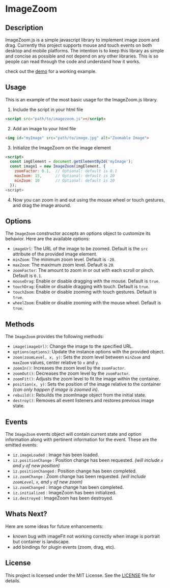 # ImageZoom

## Description
ImageZoom.js is a simple javascript library to implement image zoom and drag.  Currently this project supports mouse and touch events on both desktop and mobile platforms.  The intention is to keep this library as simple and concise as possible and not depend on any other libraries.  This is so people can read through the code and understand how it works.

check out the [demo](https://eldinocodes.github.io/ImageZoom/example) for a working example.

## Usage
This is an example of the most basic usage for the ImageZoom.js library.

1. Include the script in your html file
```html
<script src="path/to/imagezoom.js"></script>
```
2. Add an image to your html file
```html
<img id="myImage" src="path/to/image.jpg" alt="Zoomable Image">
```
3. Initialize the ImageZoom on the image element
```html
<script>
  const imgElement = document.getElementById('myImage');
  const image1 = new ImageZoom(imgElement, {
	zoomFactor: 0.1,  // Optional: default is 0.1
	maxZoom: 15,      // Optional: default is 20
	minZoom: 10       // Optional: default is 20
  });
<script>	
```
4. Now you can zoom in and out using the mouse wheel or touch gestures, and drag the image around.

## Options
The `ImageZoom` constructor accepts an options object to customize its behavior. Here are the available options:
- `imageUrl`: The URL of the image to be zoomed. Default is the `src` attribute of the provided image element.
- `minZoom`: The minimum zoom level. Default is `-20`.
- `maxZoom`: The maximum zoom level. Default is `20`.
- `zoomFactor`: The amount to zoom in or out with each scroll or pinch. Default is `0.1`.
- `mouseDrag`: Enable or disable dragging with the mouse. Default is `true`.
- `touchDrag`: Enable or disable dragging with touch. Default is `true`.
- `touchZoom`: Enable or disable zooming with touch gestures. Default is `true`.
- `wheelZoom`: Enable or disable zooming with the mouse wheel. Default is `true`.

## Methods
The `ImageZoom` provides the following methods:
- `image(imageUrl)`: Change the image to the specified URL.
- `options(options)`: Update the instance options with the provided object.
- `zoom(zoomLevel, x, y)`: Sets the zoom level between `minZoom` and `maxZoom` values, center relative to `x` and `y`.
- `zoomIn()`: Increases the zoom level by the `zoomFactor`.
- `zoomOut()`: Decreases the zoom level by the `zoomFactor`.
- `zoomFit()`: Adjusts the zoom level to fit the image within the container.
- `position(x, y)`: Sets the position of the image relative to the container *(can only happen if image is zoomed in)*.
- `rebuild()`: Rebuilds the zoomImage object from the initial state.
- `destroy()`: Removes all event listeners and restores previous image state.

## Events
The `ImageZoom` events object will contain current state and option information along with pertinent information for the event.  These are the emitted events:
- `iz.imageLoaded` : Image has been loaded.
- `iz.positionChange` : Position change has been requested. *(will include `x` and `y` of new position)*
- `iz.positionChanged` : Position change has been completed.
- `iz.zoomChange` : Zoom change has been requested. *(will include `zoomLevel`, `x`, and `y` of new zoom)*
- `iz.zoomChanged` : Image change has been completed.
- `iz.initialized` : ImageZoom has been initialized.
- `iz.destroyed` : ImageZoom has been destroyed.

## Whats Next?
Here are some ideas for future enhancements:
- known bug with imageFit not working correctly when image is portrait but container is landscape.
- add bindings for plugin events (zoom, drag, etc).

## License
This project is licensed under the MIT License. See the [LICENSE](LICENSE) file for details.